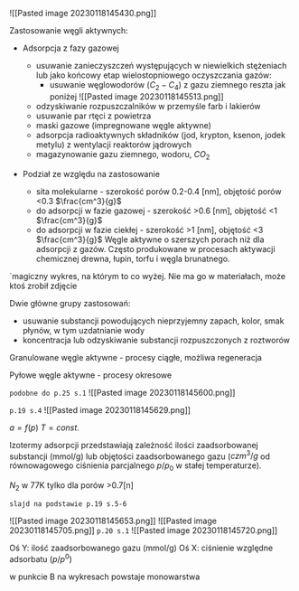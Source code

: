 ![[Pasted image 20230118145430.png]]

Zastosowanie węgli aktywnych:

- Adsorpcja z fazy gazowej
	- usuwanie zanieczyszczeń występujących w niewielkich stężeniach lub jako końcowy etap wielostopniowego oczyszczania gazów:
		- usuwanie węglowodorów ($C_2-C_4$) z gazu ziemnego
reszta jak poniżej
![[Pasted image 20230118145513.png]]
	- odzyskiwanie rozpuszczalników w przemyśle farb i lakierów
	- usuwanie par rtęci z powietrza
	- maski gazowe (impregnowane węgle aktywne)
	- adsorpcja radioaktywnych składników (jod, krypton, ksenon, jodek metylu) z wentylacji reaktorów jądrowych
	- magazynowanie gazu ziemnego, wodoru, $CO_2$ 

- Podział ze względu na zastosowanie
	- sita molekularne - szerokość porów 0.2-0.4 \[nm\], objętość porów <0.3 $\frac{cm^3}{g}$ 
	- do adsorpcji w fazie gazowej - szerokość >0.6 \[nm\], objętość <1 $\frac{cm^3}{g}$ 
	- do adsorpcji w fazie ciekłej - szerokość >1 \[nm\], objętość <3 $\frac{cm^3}{g}$ 
Węgle aktywne o szerszych porach niż dla adsorpcji z gazów. Często produkowane w procesach aktywacji chemicznej drewna, łupin, torfu i węgla brunatnego. 

`magiczny wykres, na którym to co wyżej. Nie ma go w materiałach, może ktoś zrobił zdjęcie

Dwie główne grupy zastosowań:

- usuwanie substancji powodujących nieprzyjemny zapach, kolor, smak płynów, w tym uzdatnianie wody
- koncentracja lub odzyskiwanie substancji rozpuszczonych z roztworów

Granulowane węgle aktywne - procesy ciągłe, możliwa regeneracja

Pyłowe węgle aktywne - procesy okresowe

`podobne do p.25 s.1`
![[Pasted image 20230118145600.png]]

`p.19 s.4`
![[Pasted image 20230118145629.png]]


$a=f(p)$
$T=const.$

Izotermy adsorpcji przedstawiają zależność ilości zaadsorbowanej substancji (mmol/g) lub objętości zaadsorbowanego gazu ($czm^3/g$ od równowagowego ciśnienia parcjalnego $p/p_0$ w stałej temperaturze).

$N_2$
w 77K tylko dla porów >0.7\[n\]

`slajd na podstawie p.19 s.5-6`

![[Pasted image 20230118145653.png]]
![[Pasted image 20230118145705.png]]
`p.20 s.1`
![[Pasted image 20230118145720.png]]

Oś Y: ilość zaadsorbowanego gazu (mmol/g)
Oś X: ciśnienie względne adsorbatu ($p/p^0$) 

w punkcie B na wykresach powstaje monowarstwa

